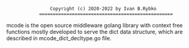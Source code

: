 					Copyright (c) 2020-2022 by Ivan B.Rybko
				=================================================
mcode is the open source middleware golang library with context free functions mostly developed to serve the dict data structure, which are described in mcode_dict_decltype.go file.



